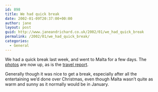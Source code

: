 ```yaml
---
id: 898
title: We had quick break
date: 2002-01-09T20:37:00+00:00
author: jane
layout: post
guid: http://www.janeandrichard.co.uk/2002/01/we_had_quick_break
permalink: /2002/01/we_had_quick_break/
categories:
  - General
---
```

We had a quick break last week, and went to Malta for a few days. The [photos](http://www.flickr.com/photos/janed/sets/72157622759167440/) are now up, as is the [travel report](http://www.janeandrichard.co.uk/2002/01/malta/).

Generally though it was nice to get a break, especially after all the entertaining we&#8217;d done over Christmas, even though Malta wasn&#8217;t quite as warm and sunny as it normally would be in January.